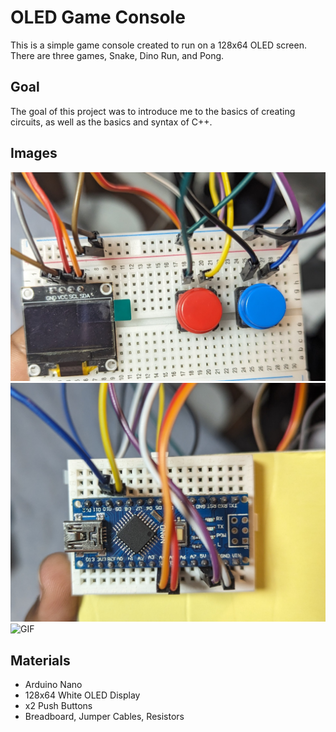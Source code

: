 # OLED Game Console

This is a simple game console created to run on a 128x64 OLED screen. There are three games, Snake, Dino Run, and Pong.

## Goal

The goal of this project was to introduce me to the basics of creating circuits, as well as the basics and syntax of C++.

## Images
![Screenshot](FrontCircuit.jpg)
![Screenshot](BackCircuit.jpg)
![GIF](DinoRun.gif)

## Materials

- Arduino Nano
- 128x64 White OLED Display
- x2 Push Buttons
- Breadboard, Jumper Cables, Resistors
